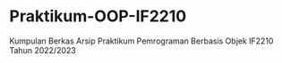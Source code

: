 # Praktikum-OOP-IF2210
Kumpulan Berkas Arsip Praktikum Pemrograman Berbasis Objek IF2210 Tahun 2022/2023
